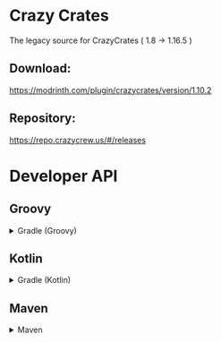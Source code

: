 # Crazy Crates
The legacy source for CrazyCrates ( 1.8 -> 1.16.5 )

## Download: 
https://modrinth.com/plugin/crazycrates/version/1.10.2

## Repository:
https://repo.crazycrew.us/#/releases

# Developer API

## Groovy
<details>
 <summary>
   Gradle (Groovy)
 </summary>

```gradle
repositories {
    maven {
        url = "https://repo.crazycrew.us/releases"
    }
}
```

```gradle
dependencies {
    compileOnly "me.badbones69.crazycrates:crazycrates:1.10.2"
}
```
</details>

## Kotlin
<details>
 <summary>
   Gradle (Kotlin)
 </summary>

```gradle
repositories {
    maven("https://repo.crazycrew.us/releases")
}
```

```gradle
dependencies {
    compileOnly("me.badbones69.crazycrates", "crazycrates", "1.10.2")
}
```
</details>

## Maven
<details>
 <summary>
   Maven
 </summary>

```xml
<repository>
  <id>crazycrew</id>
  <url>https://repo.crazycrew.us/releases</url>
</repository>
```

```xml
<dependency>
  <groupId>me.badbones69.crazycrates</groupId>
  <artifactId>crazycrates</artifactId>
  <version>1.10.2</version>
 </dependency>
```
</details>
